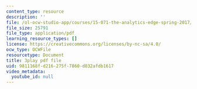 ```yaml
---
content_type: resource
description: ''
file: /ol-ocw-studio-app/courses/15-071-the-analytics-edge-spring-2017/9811168fd216275f7860d832afdb1617_xxjhXhhcg74.pdf
file_size: 25791
file_type: application/pdf
learning_resource_types: []
license: https://creativecommons.org/licenses/by-nc-sa/4.0/
ocw_type: OCWFile
resourcetype: Document
title: 3play pdf file
uid: 9811168f-d216-275f-7860-d832afdb1617
video_metadata:
  youtube_id: null
---
```

